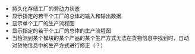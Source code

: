 - 持久化存储工厂的劳动力状态
- 显示指定的若干个工厂的总体的输入和输出数据
- 显示单个工厂的生产流程图
- 显示指定的若干个工厂的总体的生产流程图
- 当检测到某个模块的某个产品的某个生产方式无法在货物信息中找到时，自动对货物信息中的生产方式进行修正（？）
